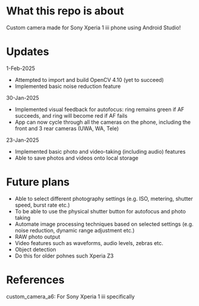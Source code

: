# What this repo is about
Custom camera made for Sony Xperia 1 iii phone using Android Studio!

# Updates
1-Feb-2025
- Attempted to import and build OpenCV 4.10 (yet to succeed)
- Implemented basic noise reduction feature

30-Jan-2025
- Implemented visual feedback for autofocus: ring remains green if AF succeeds, and ring will become red if AF fails
- App can now cycle through all the cameras on the phone, including the front and 3 rear cameras (UWA, WA, Tele)

23-Jan-2025
- Implemented basic photo and video-taking (including audio) features
- Able to save photos and videos onto local storage

# Future plans
- Able to select different photography settings (e.g. ISO, metering, shutter speed, burst rate etc.)
- To be able to use the physical shutter button for autofocus and photo taking
- Automate image processing techniques based on selected settings (e.g. noise reduction, dynamic range adjustment etc.)
- RAW photo output
- Video features such as waveforms, audio levels, zebras etc.
- Object detection
- Do this for older pohnes such Xperia Z3

# References
custom_camera_a6: For Sony Xperia 1 iii specifically

